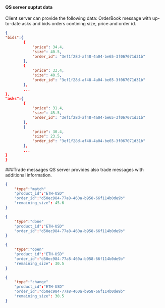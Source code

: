 #### QS server ouptut data
Client server can provide the following data:
OrderBook message with up-to-date asks and bids orders contining size, price and order id.
```json
{
"bids":{
        {
            "price": 34.4,
            "size": 40.5,
            "order_id": "3ef1f28d-af48-4a04-be65-3f067071d31b"
        },
        {
            "price": 33.4,
            "size": 40.5,
            "order_id": "3ef1f28d-af48-4a04-be65-3f067071d31b"
        },
        ...
},
"asks":{
        {
            "price": 31.4,
            "size": 45.5,
            "order_id": "3ef1f28d-af48-4a04-be65-3f067071d31b"
        },
        {
            "price": 30.4,
            "size": 23.5,
            "order_id": "3ef1f28d-af48-4a04-be65-3f067071d31b"
        },
        ...
}
}
```



###Trade messages
QS server provides also trade messages with additional information.
```json
{
    "type":"match"
    "product_id":"ETH-USD"
    "order_id":"d50ec984-77a8-460a-b958-66f114b0de9b"
    "remaining_size": 45.6
}
```
```json
{
    "type":"done"
    "product_id":"ETH-USD"
    "order_id":"d50ec984-77a8-460a-b958-66f114b0de9b"
}
```
```json
{
    "type":"open"
    "product_id":"ETH-USD"
    "order_id":"d50ec984-77a8-460a-b958-66f114b0de9b"
    "remaining_size": 30.5
}
```
```json
{
    "type":"change"
    "product_id":"ETH-USD"
    "order_id":"d50ec984-77a8-460a-b958-66f114b0de9b"
    "remaining_size": 30.5
}
```